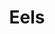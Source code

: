 ---
title: "Eels"
summary: "US alternative rock band formed in 1995 by singer & songwriter aka . Other members rotate frequently, both in studio and on stage."
slug: "eels"
image: "eels.jpg"
apple_music_artist_url: "None"
wikipedia_url: "none"
---